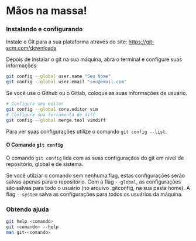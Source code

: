# Mãos na massa!

### Instalando e configurando
Instale o Git para a sua plataforma através do site: https://git-scm.com/downloads

Depois de instalar o git na sua máquina, abra o terminal e configure suas informações:

```bash
git config --global user.name "Seu Nome"
git config --global user.email "seu@email.com"
```

Se você use o Github ou o Gitlab, coloque as suas informações de usuário.

```bash
# Configure seu editor
git config --global core.editor vim
# Configure sua ferramenta de diff
git config --global merge.tool vimdiff
```

Para ver suas configurações utilize o comando `git config --list`.

#### O Comando `git config`
O comando `git config` lida com as suas configuraçãos do git em nível de repositório, global e de sistema.

Se você utilziar o comando sem nenhuma flag, estas configurações serão salvas apenas para o repositório. Com a flag `--global`, as configurações são salvas para todo o usuário (no arquivo .gitconfig, na sua pasta home). A flag `--system` salva as configurações para todos os usuários da máquina.

### Obtendo ajuda
```bash
git help <comando>
git <comando> --help
man git-<comando>
```

